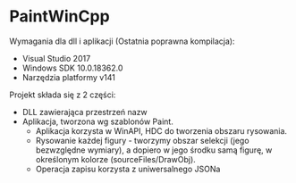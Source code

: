 # PaintWinCpp

Wymagania dla dll i aplikacji (Ostatnia poprawna kompilacja):  
 * Visual Studio 2017  
 * Windows SDK 10.0.18362.0  
 * Narzędzia platformy v141  

Projekt składa się z 2 części:  
* DLL zawierająca przestrzeń nazw
* Aplikacja, tworzona wg szablonów Paint.
  * Aplikacja korzysta w WinAPI, HDC do tworzenia obszaru rysowania.  
  * Rysowanie każdej figury - tworzymy obszar selekcji (jego bezwzględne wymiary), a dopiero w jego środku samą figurę, w określonym kolorze (sourceFiles/DrawObj).  
  * Operacja zapisu korzysta z uniwersalnego JSONa  
